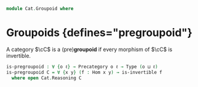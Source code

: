 <!--
```agda
open import Cat.Prelude

import Cat.Reasoning
```
-->

```agda
module Cat.Groupoid where
```

# Groupoids {defines="pregroupoid"}

A category $\cC$ is a (pre)**groupoid** if every morphism of $\cC$ is
invertible.

```agda
is-pregroupoid : ∀ {o ℓ} → Precategory o ℓ → Type (o ⊔ ℓ)
is-pregroupoid C = ∀ {x y} (f : Hom x y) → is-invertible f
  where open Cat.Reasoning C
```
